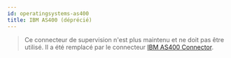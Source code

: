 ```yaml
---
id: operatingsystems-as400
title: IBM AS400 (déprécié)
---
```


> Ce connecteur de supervision n'est plus maintenu et ne doit pas être utilisé. Il a été remplacé par le connecteur [IBM AS400 Connector](operatingsystems-as400-connector.md).
